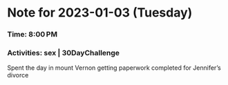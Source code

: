 # Note for 2023-01-03 (Tuesday)
### Time: 8:00 PM
### Activities: sex | 30DayChallenge

Spent the day in mount Vernon getting paperwork completed for Jennifer’s divorce
